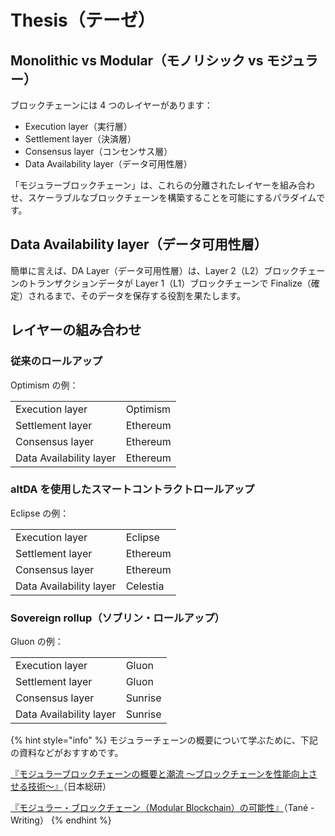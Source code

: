 # **Thesis（テーゼ）**

## Monolithic vs Modular（モノリシック vs モジュラー）

ブロックチェーンには 4 つのレイヤーがあります：

- Execution layer（実行層）
- Settlement layer（決済層）
- Consensus layer（コンセンサス層）
- Data Availability layer（データ可用性層）

「モジュラーブロックチェーン」は、これらの分離されたレイヤーを組み合わせ、スケーラブルなブロックチェーンを構築することを可能にするパラダイムです。

## Data Availability layer（データ可用性層）

簡単に言えば、DA Layer（データ可用性層）は、Layer 2（L2）ブロックチェーンのトランザクションデータが Layer 1（L1）ブロックチェーンで Finalize（確定）されるまで、そのデータを保存する役割を果たします。

## レイヤーの組み合わせ

### 従来のロールアップ

Optimism の例：

|                         |          |
| ----------------------- | -------- |
| Execution layer         | Optimism |
| Settlement layer        | Ethereum |
| Consensus layer         | Ethereum |
| Data Availability layer | Ethereum |

### altDA を使用したスマートコントラクトロールアップ

Eclipse の例：

|                         |          |
| ----------------------- | -------- |
| Execution layer         | Eclipse  |
| Settlement layer        | Ethereum |
| Consensus layer         | Ethereum |
| Data Availability layer | Celestia |

### Sovereign rollup（ソブリン・ロールアップ）

Gluon の例：

|                         |         |
| ----------------------- | ------- |
| Execution layer         | Gluon   |
| Settlement layer        | Gluon   |
| Consensus layer         | Sunrise |
| Data Availability layer | Sunrise |

{% hint style="info" %}
モジュラーチェーンの概要について学ぶために、下記の資料などがおすすめです。

[『モジュラーブロックチェーンの概要と潮流 ～ブロックチェーンを性能向上させる技術～』](https://www.jri.co.jp/page.jsp?id=108637)（日本総研）

[『モジュラー・ブロックチェーン（Modular Blockchain）の可能性』](https://writing.tanelabs.com/%e3%83%a2%e3%82%b8%e3%83%a5%e3%83%a9%e3%83%bc%e3%83%96%e3%83%ad%e3%83%83%e3%82%af%e3%83%81%e3%82%a7%e3%83%bc%e3%83%b3modular-blockchain%e3%81%ae%e5%8f%af%e8%83%bd%e6%80%a7)（Tané - Writing）
{% endhint %}
